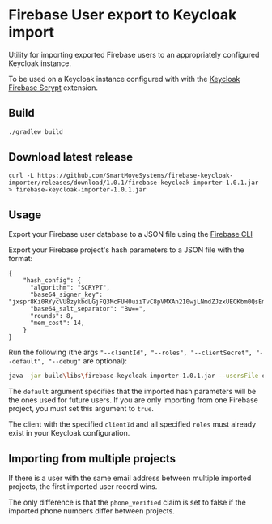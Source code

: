 # Firebase User export to Keycloak import

Utility for importing exported Firebase users to an appropriately configured Keycloak instance.

To be used on a Keycloak instance configured with with the [Keycloak Firebase Scrypt](https://github.com/SmartMoveSystems/keycloak-firebase-scrypt) extension.

## Build

```bash
./gradlew build
```

## Download latest release

```
curl -L https://github.com/SmartMoveSystems/firebase-keycloak-importer/releases/download/1.0.1/firebase-keycloak-importer-1.0.1.jar > firebase-keycloak-importer-1.0.1.jar
```

## Usage

Export your Firebase user database to a JSON file using the [Firebase CLI](https://firebase.google.com/docs/cli/auth)

Export your Firebase project's hash parameters to a JSON file with the format:

```
{
    "hash_config": {
      "algorithm": "SCRYPT",
      "base64_signer_key": "jxspr8Ki0RYycVU8zykbdLGjFQ3McFUH0uiiTvC8pVMXAn210wjLNmdZJzxUECKbm0QsEmYUSDzZvpjeJ9WmXA==",
      "base64_salt_separator": "Bw==",
      "rounds": 8,
      "mem_cost": 14,
    }
}
```

Run the following (the args `"--clientId", "--roles", "--clientSecret", "--default", "--debug"` are optional):

```bash
java -jar build\libs\firebase-keycloak-importer-1.0.1.jar --usersFile example_users.json --hashParamsFile example_hash_config.json --adminUser support@smartmovetaxis.com --adminPassword admin --realm smartmove --serverUrl http://localhost:8080/auth --default true
```

The `default` argument specifies that the imported hash parameters will be the ones used for future users.
If you are only importing from one Firebase project, you must set this argument to `true`.

The client with the specified `clientId` and all specified `roles` must already exist in your Keycloak configuration.

## Importing from multiple projects

If there is a user with the same email address between multiple imported projects, the first imported user record wins.

The only difference is that the `phone_verified` claim is set to false if the imported phone numbers differ between projects.